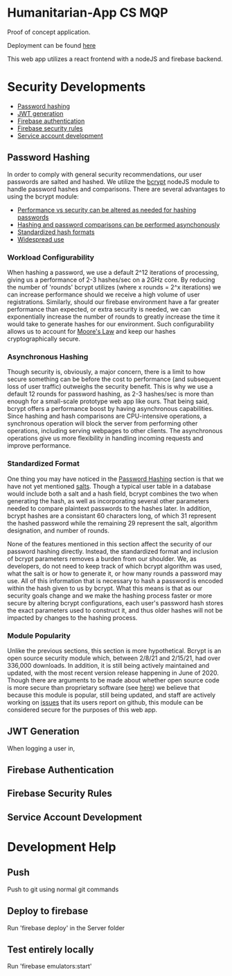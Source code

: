# Humanitarian-App CS MQP

Proof of concept application.

Deployment can be found [here](https://humanitarian-app-development.web.app)

This web app utilizes a react frontend with a nodeJS and firebase backend. 

# Security Developments
- [Password hashing](#Password-Hashing)
- [JWT generation](#JWT-Generation)
- [Firebase authentication](#Firebase-Authentication)
- [Firebase security rules](#Firebase-Security-Rules)
- [Service account development](#Service-Account-Development)

## Password Hashing
In order to comply with general security recommendations, our user passwords are salted and hashed. We utilize the [bcrypt](https://www.npmjs.com/package/bcrypt) nodeJS module to handle password hashes and comparisons. There are several advantages to using the bcrypt module: 
- [Performance vs security can be altered as needed for hashing passwords](#Workload-Configurability)
- [Hashing and password comparisons can be performed asynchonously](#Asynchronous-Hashing)
- [Standardized hash formats](#Standardized-Format)
- [Widespread use](#Module-Popularity)

### Workload Configurability
When hashing a password, we use a default 2^12 iterations of processing, giving us a performance of 2-3 hashes/sec on a 2GHz core. By reducing the number of 'rounds' bcrypt utilizes (where x rounds = 2^x iterations) we can increase performance should we receive a high volume of user registrations. Similarly, should our firebase environment have a far greater performance than expected, or extra security is needed, we can exponentially increase the number of rounds to greatly increase the time it would take to generate hashes for our environment. Such configurability allows us to account for [Moore's Law](https://en.wikipedia.org/wiki/Moore%27s_law) and keep our hashes cryptographically secure. 

### Asynchronous Hashing
Though security is, obviously, a major concern, there is a limit to how secure something can be before the cost to performance (and subsequent loss of user traffic) outweighs the security benefit. This is why we use a default 12 rounds for password hashing, as 2-3 hashes/sec is more than enough for a small-scale prototype web app like ours. That being said, bcrypt offers a performance boost by having asynchronous capabilities. Since hashing and hash comparisons are CPU-intensive operations, a synchronous operation will block the server from performing other operations, including serving webpages to other clients. The asynchronous operations give us more flexibility in handling incoming requests and improve performance.

### Standardized Format
One thing you may have noticed in the [Password Hashing](#Password-Hashing) section is that we have not yet mentioned [salts](https://en.wikipedia.org/wiki/Salt_(cryptography)). Though a typical user table in a database would include both a salt and a hash field, bcrypt combines the two when generating the hash, as well as incorporating several other parameters needed to compare plaintext passwords to the hashes later. In addition, bcrypt hashes are a consistant 60 characters long, of which 31 represent the hashed password while the remaining 29 represent the salt, algorithm designation, and number of rounds. 

None of the features mentioned in this section affect the security of our password hashing directly. Instead, the standardized format and inclusion of bcrypt parameters removes a burden from our shoulder. We, as developers, do not need to keep track of which bcrypt algorithm was used, what the salt is or how to generate it, or how many rounds a password may use. All of this information that is necessary to hash a password is encoded within the hash given to us by bcrypt. What this means is that as our security goals change and we make the hashing process faster or more secure by altering bcrypt configurations, each user's password hash stores the exact parameters used to construct it, and thus older hashes will not be impacted by changes to the hashing process.

### Module Popularity
Unlike the previous sections, this section is more hypothetical. Bcrypt is an open source security module which, between 2/8/21 and 2/15/21, had over 336,000 downloads. In addition, it is still being actively maintained and updated, with the most recent version release happening in June of 2020. Though there are arguments to be made about whether open source code is more secure than proprietary software (see [here](https://doi-org.ezpxy-web-p-u01.wpi.edu/10.1016/S1361-3723(20)30062-2)) we believe that because this module is popular, still being updated, and staff are actively working on [issues](https://github.com/kelektiv/node.bcrypt.js/issues) that its users report on github, this module can be considered secure for the purposes of this web app.

## JWT Generation
When logging a user in, 

## Firebase Authentication

## Firebase Security Rules

## Service Account Development


# Development Help

## Push
Push to git using normal git commands

## Deploy to firebase
Run 'firebase deploy' in the Server folder

## Test entirely locally
Run 'firebase emulators:start'

